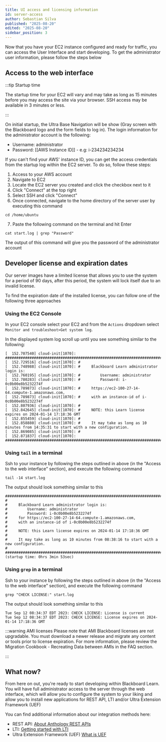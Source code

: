 ```yaml
---
title: UI access and licensing information
id: server-access
author: Sebastian Silva
published: "2025-08-20"
edited: "2025-08-20"
sidebar_position: 3
---
```


Now that you have your EC2 instance configured and ready for traffic, you can access the User Interface and start developing. To get the administrator user information, please follow the steps below

## Access to the web interface

:::tip Startup time

The startup time for your EC2 will vary and may take as long as 15 minutes before you may access the site via your browser. SSH access may be available in 3 minutes or less.

:::

On initial startup, the Ultra Base Navigation will be show (Gray screen with the Blackboard logo and the form fields to log in). The login information for the administrator account is the following:

- Username: administrator
- Password: [[AWS Instance ID]] - e.g: i-234234234234

If you can't find your AWS' instance ID, you can get the access credentials from the startup log within the EC2 server. To do so, follow these steps:

1. Access to your AWS account
2. Navigate to EC2
3. Locate the EC2 server you created and click the checkbox next to it
4. Click "Connect" at the top right
5. Select SSH and click "Connect"
6. Once connected, navigate to the home directory of the server user by executing this command

```shell
cd /home/ubuntu
```

7. Paste the following command on the terminal and hit Enter

```shell
cat start.log | grep "Password"
```

The output of this command will give you the password of the administrator account

## Developer license and expiration dates

Our server images have a limited license that allows you to use the system for a period of 90 days, after this period, the system will lock itself due to an invalid license.

To find the expiration date of the installed license, you can follow one of the following three approaches

### Using the EC2 Console

In your EC2 console select your EC2 and from the `Actions` dropdown select `Monitor and troubleshoot>Get system log`.

In the displayed system log scroll up until you see something similar to the following:

```
[  152.707540] cloud-init[1070]: ###########################################################################################
[  152.729516] cloud-init[1070]: #
[  152.748988] cloud-init[1070]: #     Blackboard Learn administrator login is:
[  152.760195] cloud-init[1070]: #         Username: administrator
[  152.780283] cloud-init[1070]: #         Password: i-0c0b00e8b5232274f
[  152.789873] cloud-init[1070]: #     https://ec2-100-27-14-64.compute-1.amazonaws.com,
[  152.789873] cloud-init[1070]: #     with an instance-id of i-0c0b00e8b5232274f
[  152.807936] cloud-init[1070]: #
[  152.842645] cloud-init[1070]: #     NOTE: this Learn license expires on 2024-01-14 17:18:36 GMT
[  152.855459] cloud-init[1070]: #
[  152.858880] cloud-init[1070]: #     It may take as long as 10 minutes from 14:35:31 to start with a new configuration.
[  152.869085] cloud-init[1070]: #
[  152.871837] cloud-init[1070]: ###########################################################################################
```

### Using `tail` in a terminal

Ssh to your instance by following the steps outlined in above (in the "Access to the web interface" section), and execute the following command

```shell
tail -14 start.log
```

The output should look something similar to this

```shell
###########################################################################################
#
#     Blackboard Learn administrator login is:
#         Username: administrator
#         Password: i-0c0b00e8b5232274f
#     for https://ec2-100-27-14-64.compute-1.amazonaws.com,
#     with an instance-id of i-0c0b00e8b5232274f
#
#     NOTE: this Learn license expires on 2024-01-14 17:18:36 GMT
#
#     It may take as long as 10 minutes from 08:38:16 to start with a new configuration.
#
###########################################################################################
(startup time: 0hrs 3min 53sec)
```

### Using `grep` in a terminal

Ssh to your instance by following the steps outlined in above (in the "Access to the web interface" section), and execute the following command

```shell
grep "CHECK LICENSE:" start.log
```

The output should look something similar to this

```shell
Tue Sep 12 08:34:37 EDT 2023: CHECK LICENSE: License is current
Tue Sep 12 08:34:37 EDT 2023: CHECK LICENSE: License expires on 2024-01-14 17:18:36 GMT
```

:::warning AMI licenses
Please note that AMI Blackboard licenses are not upgradable. You must download a newer release and migrate any content or tools prior to license expiration. For more information, please review the Migration Cookbook - Recreating Data between AMIs in the FAQ section.

:::

## What now?

From here on out, you're ready to start developing within Blackboard Learn. You will have full administrator access to the server through the web interface, which will allow you to configure the system to your liking and allow you to install new applications for REST API, LTI and/or Ultra Extension Framework (UEF)

You can find additional information about our integration methods here:

- REST API: [About Anthology REST APIs](/docs/blackboard/rest-apis/apis-intro.md)
- LTI: [Getting started with LTI](/docs/blackboard/lti/welcome)
- Ultra Extension Framework (UEF) [What is UEF](/docs/blackboard/uef/01-getting-started.md)
